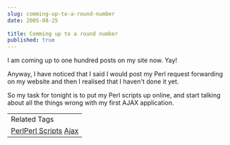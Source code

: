 ```yaml
---
slug: comming-up-to-a-round-number
date: 2005-08-25
 
title: Comming up to a round number
published: true
---
```

I am coming up to one hundred posts on my site now.  Yay!<p />Anyway, I have noticed that I said I would post my Perl request forwarding on my website and then I realised that I haven't done it yet. <p />So my task for tonight is to put my Perl scripts up online, and start talking about all the things wrong with my first AJAX application.<br /><table class="TechnoratiHead TagHeader">
<tr><td>Related Tags</td></tr>
<tr class="Technorati"><td>
<a href="https://paul.kinlan.me/tags/Perl" class="Tag" rel="tag">Perl</a><a href="https://paul.kinlan.me/tags/Perl%20Scripts" class="Tag" rel="tag">Perl Scripts</a> <a href="https://paul.kinlan.me/tags/Ajax" class="Tag" rel="tag">Ajax</a>
</td></tr>
</table><div class="blogger-post-footer"><img class="posterous_download_image" src="https://blogger.googleusercontent.com/tracker/8109338-112495454389887943?l=www.kinlan.co.uk%2Findex.html" height="1" alt="" width="1" /></div>

